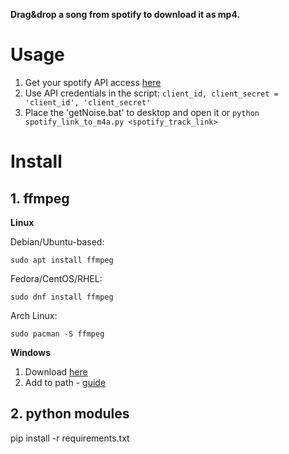 **Drag&drop a song from spotify to download it as mp4.**

# Usage

1. Get your spotify API access [here](https://developer.spotify.com/documentation/web-api/tutorials/getting-started#request-an-access-token)
2. Use API credentials in the script:
`client_id, client_secret = 'client_id', 'client_secret'`
3. Place the 'getNoise.bat' to desktop and open it or `python spotify_link_to_m4a.py <spotify_track_link>`

# Install

## 1. ffmpeg

**Linux**

Debian/Ubuntu-based:

`sudo apt install ffmpeg`

Fedora/CentOS/RHEL:

`sudo dnf install ffmpeg`

Arch Linux:

`sudo pacman -S ffmpeg`

**Windows**

1. Download [here](https://ffmpeg.org/download.html)
2. Add to path - [guide](https://github.com/ytdl-org/youtube-dl#on-windows-how-should-i-set-up-ffmpeg-and-youtube-dl-where-should-i-put-the-exe-files)

## 2. python modules

pip install -r requirements.txt
